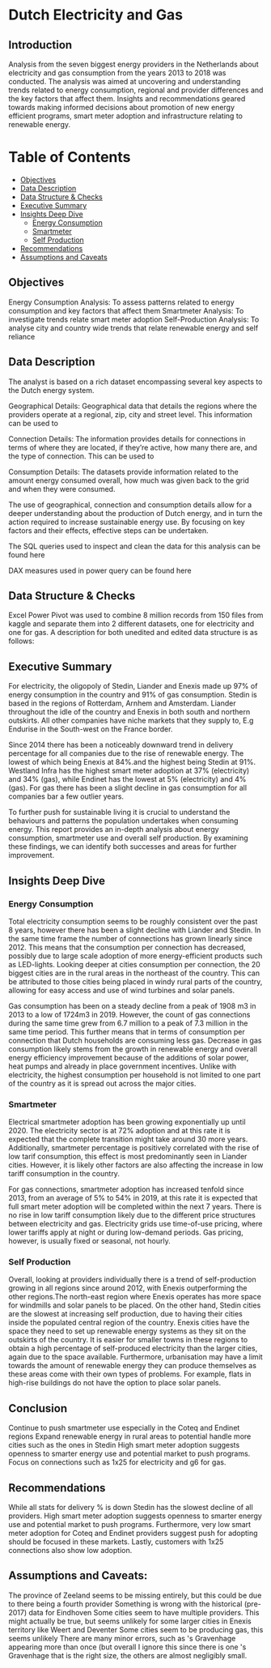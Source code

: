 # Dutch Electricity and Gas

## Introduction
Analysis from the seven biggest energy providers in the Netherlands about electricity and gas consumption from the years 2013 to 2018 was conducted. The analysis was aimed at uncovering and understanding trends related to energy consumption, regional and provider differences and the key factors that affect them. Insights and recommendations geared towards making informed decisions about promotion of new energy efficient programs, smart meter adoption and infrastructure relating to renewable energy.

# Table of Contents

- [Objectives](#Objectives)
- [Data Description](#Data_Description)
- [Data Structure & Checks](#Data_Structure_&_Checks)
- [Executive Summary](#Executive_Summary)
- [Insights Deep Dive](#Insights_Deep_Dive)
  - [Energy Consumption](#Energy_Consumption)
  - [Smartmeter](#Smartmeter)
  - [Self Production](#Self_Production)
- [Recommendations](#Recommendations)
- [Assumptions and Caveats](#Assumptions_and_Caveats)

## Objectives
Energy Consumption Analysis: To assess patterns related to energy consumption and key factors that affect them
Smartmeter Analysis:  To investigate trends relate smart meter adoption
Self-Production Analysis: To analyse city and country wide trends that relate renewable energy and self reliance

## Data Description
The analyst is based on a rich dataset encompassing several key aspects to the Dutch energy system.

Geographical Details: Geographical data that details the regions where the providers operate at a regional, zip, city and street level. This information can be used to

Connection Details: The information provides details for connections in terms of where they are located, if they’re active, how many there are, and the type of connection. This can be used to 

Consumption Details: The datasets provide information related to the amount energy consumed overall, how much was given back to the grid and when they were consumed.

The use of geographical, connection and consumption details allow for a deeper understanding about the production of Dutch energy, and in turn the action required to increase sustainable energy use. By focusing on key factors and their effects, effective steps can be undertaken. 

The SQL queries used to inspect and clean the data for this analysis can be found here

DAX measures used in power query can be found here

## Data Structure & Checks
Excel Power Pivot was used to combine 8 million records from 150 files from kaggle and separate them into 2 different datasets, one for electricity and one for gas. A description for both unedited and edited data structure is as follows:

## Executive Summary

For electricity, the oligopoly of Stedin, Liander and Enexis made up 97% of energy consumption in the country and 91% of gas consumption. Stedin is based in the regions of Rotterdam, Arnhem and Amsterdam. Liander throughout the idle of the country and Enexis in both south and northern outskirts. All other companies have niche markets that they supply to, E.g Endurise in the South-west on the France border.

Since 2014 there has been a noticeably downward trend in delivery percentage for all companies due to the rise of renewable energy. The lowest of which being Enexis at 84%.and the highest being Stedin at 91%. Westland Infra has the highest smart meter adoption at 37% (electricity) and 34% (gas), while Endinet has the lowest at 5% (electricity)  and 4% (gas). For gas there has been a slight decline in gas consumption for all companies bar a few outlier years.

To further push for sustainable living it is crucial to understand the behaviours and patterns the population undertakes when consuming energy. This report provides an in-depth analysis about energy consumption, smartmeter use and overall self production. By examining these findings, we can identify both successes and areas for further improvement.

## Insights Deep Dive
### Energy Consumption

Total electricity consumption seems to be roughly consistent over the past 8 years, however there has been a slight decline with Liander and Stedin. In the same time frame the number of connections has grown linearly since 2012. This means that the consumption per connection has decreased, possibly due to large scale adoption of more energy-efficient products such as LED-lights. Looking deeper at cities consumption per connection, the 20 biggest cities are in the rural areas in the northeast of the country. This can be attributed to those cities being placed in windy rural parts of the country, allowing for easy access and use of wind turbines and solar panels.

Gas consumption has been on a steady decline from a peak of 1908 m3 in 2013 to a low of 1724m3 in 2019. However, the count of gas connections during the same time grew from 6.7 million to a peak of 7.3 million in the same time period. This further means that in terms of consumption per connection that Dutch households are consuming less gas. Decrease in gas consumption likely stems from the growth in renewable energy and overall energy efficiency improvement because of the additions of solar power, heat pumps and already in place government incentives. Unlike with electricity, the highest consumption per household is not limited to one part of the country as it is spread out across the major cities.

### Smartmeter
Electrical smartmeter adoption has been growing exponentially up until 2020. The electricity sector is at 72% adoption and at this rate it is expected that the complete transition might take around 30 more years. Additionally, smartmeter percentage is positively correlated with the rise of low tarif consumption, this effect is most predominantly seen in Liander cities. However, it is likely other factors are also affecting the increase in low tariff consumption in the country.

For gas connections, smartmeter adoption has increased tenfold since 2013, from an average of 5% to 54% in 2019, at this rate it is expected that full smart meter adoption will be completed within the next 7 years. There is no rise in low tariff consumption likely due to the different price structures between electricity and gas. Electricity grids use time-of-use pricing, where lower tariffs apply at night or during low-demand periods. Gas pricing, however, is usually fixed or seasonal, not hourly.

### Self Production
Overall, looking at providers individually there is a trend of self-production growing in all regions since around 2012, with Enexis outperforming the other regions.The north-east region where Enexis operates has more space for windmills and solar panels to be placed. On the other hand, Stedin cities are the slowest at increasing self production, due to having their cities inside the populated central region of the country. Enexis cities have the space they need to set up renewable energy systems as they sit on the outskirts of the country. It is easier for smaller towns in these regions to obtain a high percentage of self-produced electricity than the larger cities, again due to the space available. Furthermore, urbanisation may have a limit towards the amount of renewable energy they can produce themselves as these areas come with their own types of problems. For example, flats in high-rise buildings do not have the option to place solar panels.

## Conclusion
Continue to push smartmeter use especially in the Coteq and Endinet regions
Expand renewable energy in rural areas to potential handle more cities such as the ones in Stedin
High smart meter adoption suggests openness to smarter energy use and potential market to push programs. Focus on connections such as 1x25 for electricity and g6 for gas.

## Recommendations
While all stats for delivery % is down Stedin has the slowest decline of all providers. High smart meter adoption suggests openness to smarter energy use and potential market to push programs. Furthermore, very low smart meter adoption for Coteq and Endinet providers suggest push for adopting should be focused in these markets. 
Lastly, customers with 1x25 connections also show low adoption.

## Assumptions and Caveats:
The province of Zeeland seems to be missing entirely, but this could be due to there being a fourth provider
Something is wrong with the historical (pre-2017) data for Eindhoven
Some cities seem to have multiple providers. This might actually be true, but seems unlikely for some larger cities in Enexis territory like Weert and Deventer
Some cities seem to be producing gas, this seems unlikely
There are many minor errors, such as 's Gravenhage appearing more than once (but overall I ignore this since there is one 's Gravenhage that is the right size, the others are almost negligibly small.
